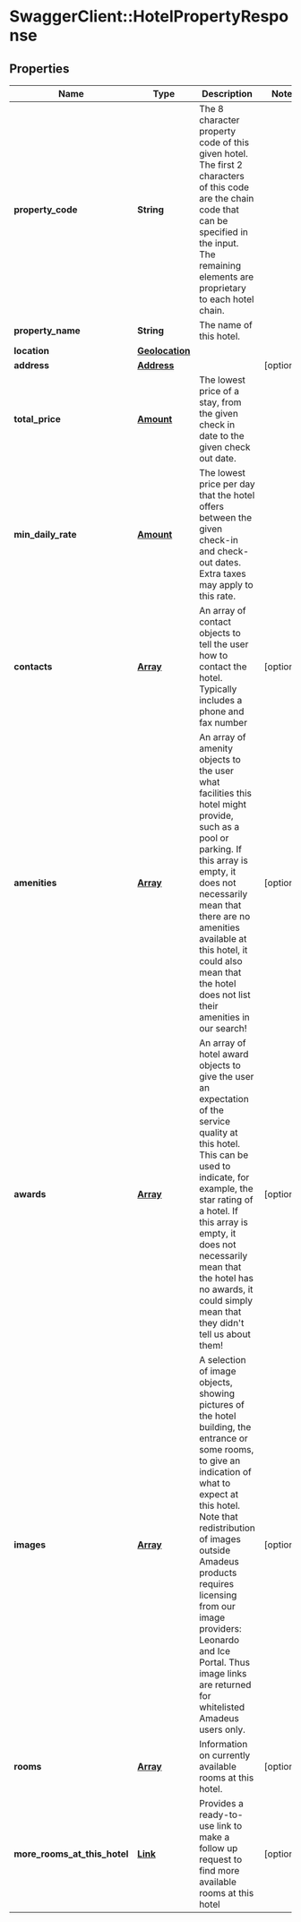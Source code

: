 # SwaggerClient::HotelPropertyResponse

## Properties
Name | Type | Description | Notes
------------ | ------------- | ------------- | -------------
**property_code** | **String** | The 8 character property code of this given hotel. The first 2 characters of this code are the chain code that can be specified in the input. The remaining elements are proprietary to each hotel chain. |
**property_name** | **String** | The name of this hotel. |
**location** | [**Geolocation**](Geolocation.md) |  |
**address** | [**Address**](Address.md) |  | [optional]
**total_price** | [**Amount**](Amount.md) | The lowest price of a stay, from the given check in date to the given check out date. |
**min_daily_rate** | [**Amount**](Amount.md) | The lowest price per day that the hotel offers between the given check-in and check-out dates. Extra taxes may apply to this rate. |
**contacts** | [**Array<Contact>**](Contact.md) | An array of contact objects to tell the user how to contact the hotel. Typically includes a phone and fax number | [optional]
**amenities** | [**Array<Amenity>**](Amenity.md) | An array of amenity objects to the user what facilities this hotel might provide, such as a pool or parking.  If this array is empty, it does not necessarily mean that there are no amenities available at this hotel, it could also mean that the hotel does not list their amenities in our search!  | [optional]
**awards** | [**Array<Award>**](Award.md) | An array of hotel award objects to give the user an expectation of the service quality at this hotel. This can be used to indicate, for example, the star rating of a hotel. If this array is empty, it does not necessarily mean that the hotel has no awards, it could simply mean that they didn't tell us about them! | [optional]
**images** | [**Array<Image>**](Image.md) | A selection of image objects, showing pictures of the hotel building, the entrance or some rooms, to give an indication of what to expect at this hotel. Note that redistribution of images outside Amadeus products requires licensing from our image providers: Leonardo and Ice Portal. Thus image links are returned for whitelisted Amadeus users only. | [optional]
**rooms** | [**Array<HotelRoom>**](HotelRoom.md) | Information on currently available rooms at this hotel. | [optional]
**more_rooms_at_this_hotel** | [**Link**](Link.md) | Provides a ready-to-use link to make a follow up request to find more available rooms at this hotel | [optional]


